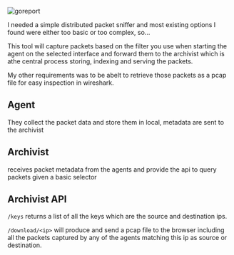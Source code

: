 
![goreport](https://goreportcard.com/badge/github.com/schmurfy/sniffit)

I needed a simple distributed packet sniffer and most existing options I found were either too basic or too complex, so...

This tool will capture packets based on the filter you use when starting the agent on the selected interface and forward them to the archivist which is athe central process storing, indexing and serving the packets.

My other requirements was to be abelt to retrieve those packets as a pcap file for easy inspection in wireshark.



## Agent

They collect the packet data and store them in local, metadata are sent to the archivist


## Archivist

receives packet metadata from the agents and provide the api to query packets given a basic selector

## Archivist API

`/keys` returns a list of all the keys which are the source and destination ips.

`/download/<ip>` will produce and send a pcap file to the browser including all the packets captured by any of the agents matching this ip as source or destination.